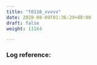 ```yaml
---
title: "f0116_vvvvv"
date: 2020-08-09T01:36:29+88:00
draft: false
weight: 11164

---
```


### Log reference: <no value>

```
